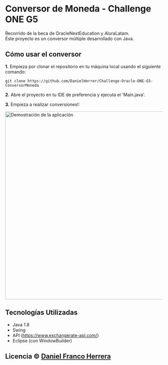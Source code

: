 # Conversor de Moneda - Challenge ONE G5
Recorrido de la beca de OracleNextEducation y AluraLatam.<br>
Éste proyecto es un conversor múltiple desarrollado con Java.

## Cómo usar el conversor

<b>1.</b> Empieza por clonar el repositorio en tu máquina local usando el siguiente comando:
```
git clone https://github.com/DanielHerrer/Challenge-Oracle-ONE-G5-ConversorMoneda
```
<b>2.</b> Abre el proyecto en tu IDE de preferencia y ejecuta el 'Main.java'.

<b>3.</b> Empieza a realizar conversiones!:

<img src="demo_conversor.gif" alt="Demostración de la aplicación" width="600"/>

## Tecnologías Utilizadas

- Java 1.8
- Swing
- API (https://www.exchangerate-api.com/)
- Eclipse (con WindowBuilder)

## Licencia © [Daniel Franco Herrera](https://www.linkedin.com/in/danielfrancoherrera/)
